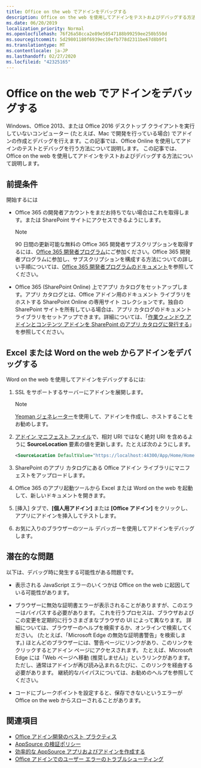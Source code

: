```yaml
---
title: Office on the web でアドインをデバッグする
description: Office on the web を使用してアドインをテストおよびデバッグする方法。
ms.date: 06/20/2019
localization_priority: Normal
ms.openlocfilehash: 76f26a58cca2e89e50547188b99259ee250b550d
ms.sourcegitcommit: 5d29801180f6939ec10efb778d2311be67d8b9f1
ms.translationtype: MT
ms.contentlocale: ja-JP
ms.lasthandoff: 02/27/2020
ms.locfileid: "42325165"
---
```

# <a name="debug-add-ins-in-office-on-the-web"></a>Office on the web でアドインをデバッグする


Windows、Office 2013、または Office 2016 デスクトップ クライアントを実行していないコンピューター (たとえば、Mac で開発を行っている場合) でアドインの作成とデバッグを行えます。この記事では、Office Online を使用してアドインのテストとデバッグを行う方法について説明します。 この記事では、Office on the web を使用してアドインをテストおよびデバッグする方法について説明します。 

## <a name="prerequisites"></a>前提条件

開始するには

- Office 365 の開発者アカウントをまだお持ちでない場合はこれを取得します。または SharePoint サイトにアクセスできるようにします。

  > [!NOTE]
  > 90 日間の更新可能な無料の Office 365 開発者サブスクリプションを取得するには、[Office 365 開発者プログラム](https://developer.microsoft.com/office/dev-program)にご参加ください。Office 365 開発者プログラムに参加し、サブスクリプションを構成する方法についての詳しい手順については、[Office 365 開発者プログラムのドキュメント](/office/developer-program/office-365-developer-program)を参照してください。

- Office 365 (SharePoint Online) 上でアプリ カタログをセットアップします。アプリ カタログとは、Office アドイン用のドキュメント ライブラリをホストする SharePoint Online の専用サイト コレクションです。独自の SharePoint サイトを所有している場合は、アプリ カタログのドキュメント ライブラリをセットアップできます。詳細については、「[作業ウィンドウ アドインとコンテンツ アドインを SharePoint のアプリ カタログに発行する](../publish/publish-task-pane-and-content-add-ins-to-an-add-in-catalog.md)」を参照してください。


## <a name="debug-your-add-in-from-excel-or-word-on-the-web"></a>Excel または Word on the web からアドインをデバッグする

Word on the web を使用してアドインをデバッグするには: 

1. SSL をサポートするサーバーにアドインを展開します。

    > [!NOTE]
    > [Yeoman ジェネレーター](https://github.com/OfficeDev/generator-office)を使用して、アドインを作成し、ホストすることをお勧めします。

2. [アドイン マニフェスト ファイル](../develop/add-in-manifests.md)で、相対 URI ではなく絶対 URI を含めるように **SourceLocation** 要素の値を更新します。たとえば次のようにします。

    ```xml
    <SourceLocation DefaultValue="https://localhost:44300/App/Home/Home.html" />
    ```

3. SharePoint のアプリ カタログにある Office アドイン ライブラリにマニフェストをアップロードします。

4. Office 365 のアプリ起動ツールから Excel または Word on the web を起動して、新しいドキュメントを開きます。

5. [挿入] タブで、**[個人用アドイン]** または **[Office アドイン]** をクリックし、アプリにアドインを挿入してテストします。

6. お気に入りのブラウザーのツール デバッガーを使用してアドインをデバッグします。

## <a name="potential-issues"></a>潜在的な問題

以下は、デバッグ時に発生する可能性がある問題です。

- 表示される JavaScript エラーのいくつかは Office on the web に起因している可能性があります。

- ブラウザーに無効な証明書エラーが表示されることがありますが、このエラーはバイパスする必要があります。 これを行うプロセスは、ブラウザおよびこの変更を定期的に行うさまざまなブラウザの UI によって異なります。 詳細については、ブラウザーのヘルプを検索するか、オンラインで検索してください。 (たとえば、「Microsoft Edge の無効な証明書警告」を検索します。) ほとんどのブラウザーには、警告ページにリンクがあり、このリンクをクリックするとアドイン ページにアクセスされます。 たとえば、Microsoft Edge には「Web ページへ移動 (推奨しません)」というリンクがあります。 ただし、通常はアドインが再び読み込まれるたびに、このリンクを経由する必要があります。 継続的なバイパスについては、お勧めのヘルプを参照してください。

- コードにブレークポイントを設定すると、保存できないというエラーが Office on the web からスローされることがあります。

## <a name="see-also"></a>関連項目

- [Office アドイン開発のベスト プラクティス](../concepts/add-in-development-best-practices.md)
- [AppSource の検証ポリシー](/office/dev/store/validation-policies)  
- [効率的な AppSource アプリおよびアドインを作成する](/office/dev/store/create-effective-office-store-listings)  
- [Office アドインでのユーザー エラーのトラブルシューティング](testing-and-troubleshooting.md)
    
